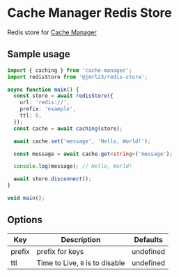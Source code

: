 # Cache Manager Redis Store

Redis store for [Cache Manager](https://www.npmjs.com/package/cache-manager)

## Sample usage

```ts
import { caching } from 'cache-manager';
import redisStore from '@jmrl23/redis-store';

async function main() {
  const store = await redisStore({
    url: 'redis://',
    prefix: 'example',
    ttl: 0,
  });
  const cache = await caching(store);

  await cache.set('message', 'Hello, World!');

  const message = await cache.get<string>('message');

  console.log(message); // Hello, World!

  await store.disconnect();
}

void main();
```

## Options

| Key    | Description                     | Defaults  |
| ------ | ------------------------------- | --------- |
| prefix | prefix for keys                 | undefined |
| ttl    | Time to Live, `0` is to disable | undefined |

